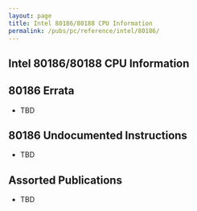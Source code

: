 ```yaml
---
layout: page
title: Intel 80186/80188 CPU Information
permalink: /pubs/pc/reference/intel/80186/
---
```


Intel 80186/80188 CPU Information
---

80186 Errata
---

* TBD

80186 Undocumented Instructions
---

* TBD

Assorted Publications
---

* TBD
